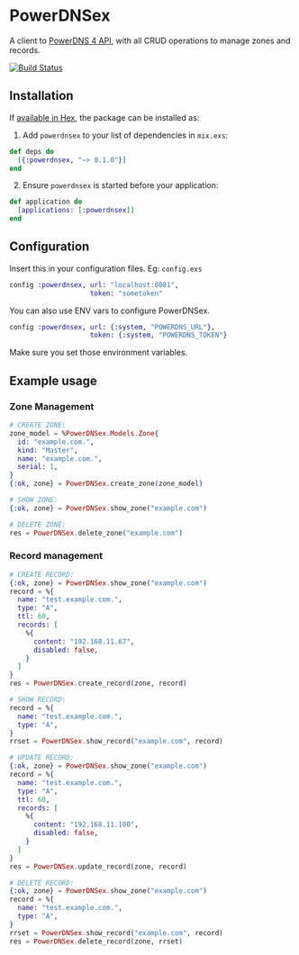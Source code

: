 # PowerDNSex

A client to [PowerDNS 4 API](https://doc.powerdns.com/md/httpapi/README/), with all CRUD operations to manage zones and records.

[![Build Status](https://travis-ci.org/digaoddc/power_dnsex.svg?branch=travis)](https://travis-ci.org/digaoddc/power_dnsex)

## Installation

If [available in Hex](https://hex.pm/docs/publish), the package can be installed as:

  1. Add `powerdnsex` to your list of dependencies in `mix.exs`:

```elixir
def deps do
  [{:powerdnsex, "~> 0.1.0"}]
end
```

  2. Ensure `powerdnsex` is started before your application:

```elixir
def application do
  [applications: [:powerdnsex]]
end
```

## Configuration
Insert this in your configuration files. Eg:  `config.exs`

```elixir
config :powerdnsex, url: "localhost:8081",
                    token: "sometoken"
```

You can also use ENV vars to configure PowerDNSex.
```elixir
config :powerdnsex, url: {:system, "POWERDNS_URL"},
                    token: {:system, "POWERDNS_TOKEN"}
```
Make sure you set those environment variables.

## Example usage

### Zone Management

```elixir
# CREATE ZONE:
zone_model = %PowerDNSex.Models.Zone{
  id: "example.com.",
  kind: "Master",
  name: "example.com.",
  serial: 1,
}
{:ok, zone} = PowerDNSex.create_zone(zone_model)

# SHOW ZONE:
{:ok, zone} = PowerDNSex.show_zone("example.com")

# DELETE ZONE:
res = PowerDNSex.delete_zone("example.com")
```


### Record management

```elixir
# CREATE RECORD:
{:ok, zone} = PowerDNSex.show_zone("example.com")
record = %{
  name: "test.example.com.",
  type: "A",
  ttl: 60,
  records: [
    %{
      content: "192.168.11.67",
      disabled: false,
    }
  ]
}
res = PowerDNSex.create_record(zone, record)

# SHOW RECORD:
record = %{
  name: "test.example.com.",
  type: "A",
}
rrset = PowerDNSex.show_record("example.com", record)

# UPDATE RECORD:
{:ok, zone} = PowerDNSex.show_zone("example.com")
record = %{
  name: "test.example.com.",
  type: "A",
  ttl: 60,
  records: [
    %{
      content: "192.168.11.100",
      disabled: false,
    }
  ]
}
res = PowerDNSex.update_record(zone, record)

# DELETE RECORD:
{:ok, zone} = PowerDNSex.show_zone("example.com")
record = %{
  name: "test.example.com.",
  type: "A",
}
rrset = PowerDNSex.show_record("example.com", record)
res = PowerDNSex.delete_record(zone, rrset)
```

